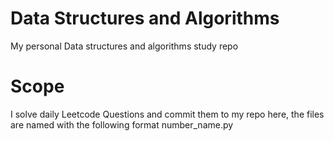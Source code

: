 # Data Structures and Algorithms
My personal Data structures and algorithms study repo

# Scope

I solve daily Leetcode Questions and commit them to my repo here, the files are named with the following format number_name.py


